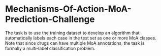 # Mechanisms-Of-Action-MoA-Prediction-Challenge
 The task is to use the training dataset to develop an algorithm that automatically labels each case in the test set as one or more MoA classes. Note that since drugs can have multiple MoA annotations, the task is formally a multi-label classification problem. 
